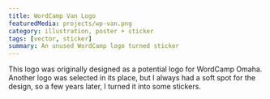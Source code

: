 ```yaml
---
title: WordCamp Van Logo
featuredMedia: projects/wp-van.png
category: illustration, poster + sticker
tags: [vector, sticker]
summary: An unused WordCamp logo turned sticker
---
```


This logo was originally designed as a potential logo for WordCamp Omaha. Another logo was selected in its place, but I always had a soft spot for the design, so a few years later, I turned it into some stickers.
